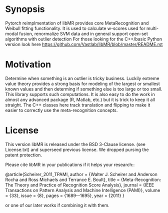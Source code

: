 Synopsis
========

Pytorch reimplmentation of libMR provides core MetaRecognition and  Weibull fitting functionality.
It is used to calculate w-scores used for multi-modal fusion, renormalize SVM data and in general support open-set algorithms with outlier detection
For those looking for the C++/basic Python version look here https://github.com/Vastlab/libMR/blob/master/README.rst



Motivation
==========

Determine when something is an outlier is tricky business.
Luckily extreme value theory provides a strong basis for modeling of the largest or smallest known values and then determing if something else is too large or too small. This library supports such computations.
It is also easy to do the work in almost any advanced package (R, Matlab, etc.) but it is trick to keep it all straight.
The C++ classes here track translation and flipping to make it easier to correctly use the meta-recognition concepts.


License
=======

This version libMR is released under the BSD 3-Clause license. (see License.txt) and superseed previous license.  We dropped pursing the patent protection.

Please cite libMR in your publications if it helps your research::

  @article{Scheirer_2011_TPAMI,
    author = {Walter J. Scheirer and Anderson Rocha and Ross Michaels and Terrance E. Boult},
    title = {Meta-Recognition: The Theory and Practice of Recognition Score Analysis},
    journal = {IEEE Transactions on Pattern Analysis and Machine Intelligence (PAMI)},
    volume = {33},
    issue = {8},
    pages = {1689--1695},
    year = {2011}
  }

or one of our later works if combining it with them.

